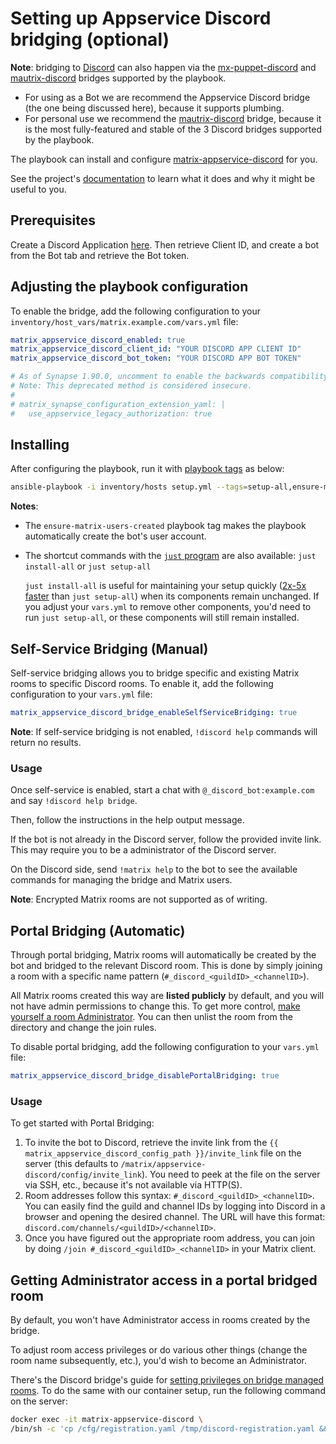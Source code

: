 # Setting up Appservice Discord bridging (optional)

**Note**: bridging to [Discord](https://discordapp.com/) can also happen via the [mx-puppet-discord](configuring-playbook-bridge-mx-puppet-discord.md) and [mautrix-discord](configuring-playbook-bridge-mautrix-discord.md) bridges supported by the playbook.
- For using as a Bot we are recommend the Appservice Discord bridge (the one being discussed here), because it supports plumbing.
- For personal use we recommend the [mautrix-discord](configuring-playbook-bridge-mautrix-discord.md) bridge, because it is the most fully-featured and stable of the 3 Discord bridges supported by the playbook.

The playbook can install and configure [matrix-appservice-discord](https://github.com/matrix-org/matrix-appservice-discord) for you.

See the project's [documentation](https://github.com/matrix-org/matrix-appservice-discord/blob/master/README.md) to learn what it does and why it might be useful to you.

## Prerequisites

Create a Discord Application [here](https://discordapp.com/developers/applications). Then retrieve Client ID, and create a bot from the Bot tab and retrieve the Bot token.

## Adjusting the playbook configuration

To enable the bridge, add the following configuration to your `inventory/host_vars/matrix.example.com/vars.yml` file:

```yaml
matrix_appservice_discord_enabled: true
matrix_appservice_discord_client_id: "YOUR DISCORD APP CLIENT ID"
matrix_appservice_discord_bot_token: "YOUR DISCORD APP BOT TOKEN"

# As of Synapse 1.90.0, uncomment to enable the backwards compatibility (https://matrix-org.github.io/synapse/latest/upgrade#upgrading-to-v1900) that this bridge needs.
# Note: This deprecated method is considered insecure.
#
# matrix_synapse_configuration_extension_yaml: |
#   use_appservice_legacy_authorization: true
```

## Installing

After configuring the playbook, run it with [playbook tags](playbook-tags.md) as below:

<!-- NOTE: let this conservative command run (instead of install-all) to make it clear that failure of the command means something is clearly broken. -->
```sh
ansible-playbook -i inventory/hosts setup.yml --tags=setup-all,ensure-matrix-users-created,start
```

**Notes**:

- The `ensure-matrix-users-created` playbook tag makes the playbook automatically create the bot's user account.

- The shortcut commands with the [`just` program](just.md) are also available: `just install-all` or `just setup-all`

  `just install-all` is useful for maintaining your setup quickly ([2x-5x faster](../CHANGELOG.md#2x-5x-performance-improvements-in-playbook-runtime) than `just setup-all`) when its components remain unchanged. If you adjust your `vars.yml` to remove other components, you'd need to run `just setup-all`, or these components will still remain installed.

## Self-Service Bridging (Manual)

Self-service bridging allows you to bridge specific and existing Matrix rooms to specific Discord rooms. To enable it, add the following configuration to your `vars.yml` file:

```yaml
matrix_appservice_discord_bridge_enableSelfServiceBridging: true
```

**Note**: If self-service bridging is not enabled, `!discord help` commands will return no results.

### Usage

Once self-service is enabled, start a chat with `@_discord_bot:example.com` and say `!discord help bridge`.

Then, follow the instructions in the help output message.

If the bot is not already in the Discord server, follow the provided invite link. This may require you to be a administrator of the Discord server.

On the Discord side, send `!matrix help` to the bot to see the available commands for managing the bridge and Matrix users.

**Note**: Encrypted Matrix rooms are not supported as of writing.

## Portal Bridging (Automatic)

Through portal bridging, Matrix rooms will automatically be created by the bot and bridged to the relevant Discord room. This is done by simply joining a room with a specific name pattern (`#_discord_<guildID>_<channelID>`).

All Matrix rooms created this way are **listed publicly** by default, and you will not have admin permissions to change this. To get more control, [make yourself a room Administrator](#getting-administrator-access-in-a-portal-bridged-room). You can then unlist the room from the directory and change the join rules.

To disable portal bridging, add the following configuration to your `vars.yml` file:

```yaml
matrix_appservice_discord_bridge_disablePortalBridging: true
```

### Usage

To get started with Portal Bridging:

1. To invite the bot to Discord, retrieve the invite link from the `{{ matrix_appservice_discord_config_path }}/invite_link` file on the server (this defaults to `/matrix/appservice-discord/config/invite_link`). You need to peek at the file on the server via SSH, etc., because it's not available via HTTP(S).
2. Room addresses follow this syntax: `#_discord_<guildID>_<channelID>`. You can easily find the guild and channel IDs by logging into Discord in a browser and opening the desired channel. The URL will have this format: `discord.com/channels/<guildID>/<channelID>`.
3. Once you have figured out the appropriate room address, you can join by doing `/join #_discord_<guildID>_<channelID>` in your Matrix client.

## Getting Administrator access in a portal bridged room

By default, you won't have Administrator access in rooms created by the bridge.

To adjust room access privileges or do various other things (change the room name subsequently, etc.), you'd wish to become an Administrator.

There's the Discord bridge's guide for [setting privileges on bridge managed rooms](https://github.com/matrix-org/matrix-appservice-discord/blob/master/docs/howto.md#set-privileges-on-bridge-managed-rooms). To do the same with our container setup, run the following command on the server:

```sh
docker exec -it matrix-appservice-discord \
/bin/sh -c 'cp /cfg/registration.yaml /tmp/discord-registration.yaml && cd /tmp && node /build/tools/adminme.js -c /cfg/config.yaml -m "!qporfwt:example.com" -u "@alice:example.com" -p 100'
```
